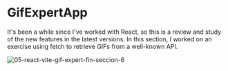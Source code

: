 # GifExpertApp

It's been a while since I've worked with React, so this is a review and study of the new features in the latest versions.  In this section, I worked on an exercise using fetch to retrieve GIFs from a well-known API.

![05-react-vite-gif-expert-fin-seccion-6](https://github.com/user-attachments/assets/30917ab6-ee5d-4a8a-a533-abae553a7834)

